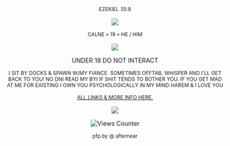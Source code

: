 <p align="center">
    <sup>EZEKIEL 35:8</sup>
</p>

<p align="center">
  <img src="https://i.postimg.cc/m2t4syJ5/IMG-5681.jpg" />
</p>

<p align="center">
    <sup>CALNE ⌖ 19 ⌖ HE / HIM </sup>
</p>
<p align="center">
  <img src="https://gifcity.carrd.co/assets/images/gallery49/abc5acb3.png?v=e3c0bc0f" />
</p>

<p align="center">
    UNDER 18 DO NOT INTERACT
</p>

<p align="center">
<sub> I SIT BY DOCKS & SPAWN W/MY FIANCE. SOMETIMES OFFTAB, WHISPER AND I'LL GET BACK TO YOU! NO DNI READ MY BYI IF SHIT TENDS TO BOTHER YOU. IF YOU GET MAD AT ME FOR EXISTING I OWN YOU PSYCHOLOGICALLY IN MY MIND HAREM & I LOVE YOU</sub>
</p>

<p align="center">
<sub>  
<a href="https://guns.lol/formaldehyde">ALL LINKS & MORE INFO HERE.</a>
 </sub>
</p>
<p align="center">
  <img src="https://i.postimg.cc/Cx5CDKRQ/Screenshot-2025-05-16-at-02-03-56-Putrescine-Wikipedia.png"
)"/> </p>
<p align="center">
    <img src="https://views-counter.vercel.app/badge?pageId=https%3A%2F%2Fgithub%2Ecom%2Fputrescine%2Fputrescine&leftColor=454545&rightColor=dbcab7&type=total&label=LURKERS&style=none" alt="Views Counter">
    
<p align="center">
    <sup>pfp by @ afternear</sup>
</p>
